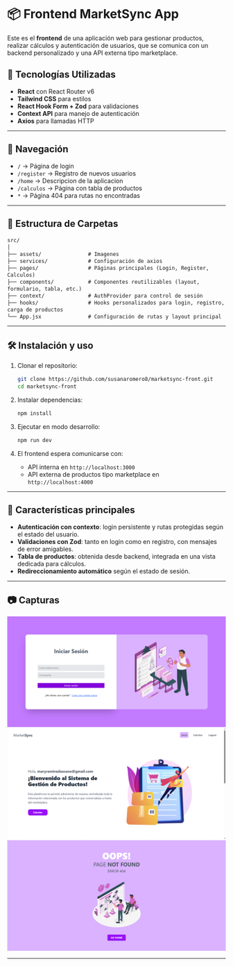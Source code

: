 # 📦 Frontend MarketSync App

Este es el **frontend** de una aplicación web para gestionar productos, realizar cálculos y autenticación de usuarios, que se comunica con un backend personalizado y una API externa tipo marketplace.

## 🚀 Tecnologías Utilizadas

- **React** con React Router v6
- **Tailwind CSS** para estilos
- **React Hook Form + Zod** para validaciones
- **Context API** para manejo de autenticación
- **Axios** para llamadas HTTP

---

## 🧭 Navegación

- `/` → Página de login
- `/register` → Registro de nuevos usuarios
- `/home` → Descripcion de la aplicacion
- `/calculos` → Página con tabla de productos
- `*` → Página 404 para rutas no encontradas

---

## 🧩 Estructura de Carpetas

```
src/
│
├── assets/               # Imagenes
├── services/             # Configuración de axios
├── pages/                # Páginas principales (Login, Register, Calculos)
├── components/           # Componentes reutilizables (layout, formulario, tabla, etc.)
├── context/              # AuthProvider para control de sesión
├── hooks/                # Hooks personalizados para login, registro, carga de productos
└── App.jsx               # Configuración de rutas y layout principal
```

---

## 🛠 Instalación y uso

1. Clonar el repositorio:

   ```bash
   git clone https://github.com/susanaromero8/marketsync-front.git
   cd marketsync-front
   ```

2. Instalar dependencias:

   ```bash
   npm install
   ```

3. Ejecutar en modo desarrollo:

   ```bash
   npm run dev
   ```

4. El frontend espera comunicarse con:
   - API interna en `http://localhost:3000`
   - API externa de productos tipo marketplace en `http://localhost:4000`

---

## 📌 Características principales

- **Autenticación con contexto**: login persistente y rutas protegidas según el estado del usuario.
- **Validaciones con Zod**: tanto en login como en registro, con mensajes de error amigables.
- **Tabla de productos**: obtenida desde backend, integrada en una vista dedicada para cálculos.
- **Redireccionamiento automático** según el estado de sesión.

---

## 📷 Capturas


![Login Page](./screenshots/login.png)
![Home Page](./screenshots/home.png)
![Error Page](./screenshots/notfound.png)


---
